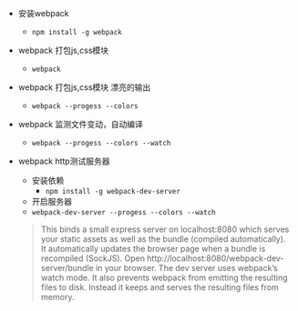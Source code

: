 - 安装webpack

    - ```npm install -g webpack```

- webpack 打包js,css模块

    - ```webpack``` 

- webpack 打包js,css模块 漂亮的输出

    - ```webpack --progess --colors``` 

- webpack 监测文件变动，自动编译

    - ```webpack --progess --colors --watch``` 
    
- webpack http测试服务器

    - 安装依赖
        - ```npm install -g webpack-dev-server```     
    - 开启服务器
    - ```webpack-dev-server --progess --colors --watch```    
    >  This binds a small express server on localhost:8080 which serves your static assets as well as the bundle (compiled automatically). It automatically updates the browser page when a bundle is recompiled (SockJS). Open http://localhost:8080/webpack-dev-server/bundle in your browser.
    >  The dev server uses webpack’s watch mode. It also prevents webpack from emitting the resulting files to disk. Instead it keeps and serves the resulting files from memory.
    






